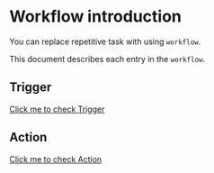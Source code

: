 # Workflow introduction

You can replace repetitive task with using `workflow`.

This document describes each entry in the `workflow`.

## Trigger

[Click me to check Trigger](./trigger-description.md)

## Action

[Click me to check Action](./action-description.md)